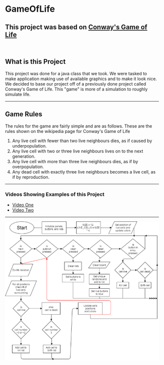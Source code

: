 # GameOfLife
<h2>This project was based on <a href="https://en.wikipedia.org/wiki/Conway%27s_Game_of_Life">Conway's Game of Life</a></h2>
<br>
<h2>What is this Project</h2>
<p>This project was done for a java class that we took. We were tasked to make application making use of available graphics and to make it look nice. We decided to base our project off of a previously done project called Conway's Game of Life. This "game" is more of a simulation to roughly simulate life.</p>
<hr>
<h2>Game Rules</h2>
<p>The rules for the game are fairly simple and are as follows. These are the rules shown on the wikipedia page for Conway's Game of Life</p>
<ol>
<li>Any live cell with fewer than two live neighbours dies, as if caused by underpopulation.</li>
<li>Any live cell with two or three live neighbours lives on to the next generation.</li>
<li>Any live cell with more than three live neighbours dies, as if by overpopulation.</li>
<li>Any dead cell with exactly three live neighbours becomes a live cell, as if by reproduction.</li>
</ol>
<hr>
<h3>Videos Showing Examples of this Project</h3>
<ul>
<li> <a href ="https://youtu.be/W3y0SwyUBA8">Video One</a> </li>
<li> <a href ="https://youtu.be/jo_sbVWMhao">Video Two</a> </li>
</ul>
<hr>
<img src="GameOfLifeFlowChart.png">
